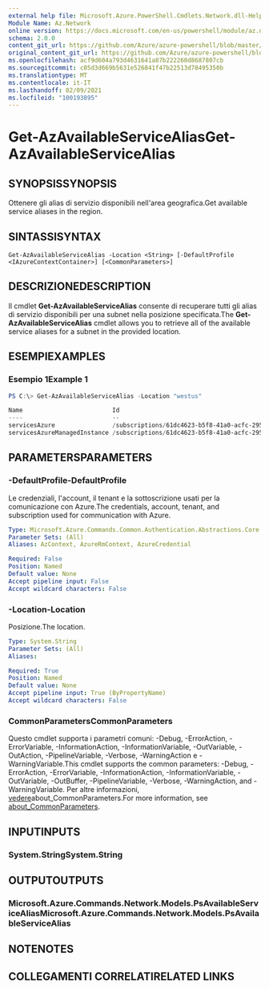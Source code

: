 ```yaml
---
external help file: Microsoft.Azure.PowerShell.Cmdlets.Network.dll-Help.xml
Module Name: Az.Network
online version: https://docs.microsoft.com/en-us/powershell/module/az.network/get-azavailableservicealias
schema: 2.0.0
content_git_url: https://github.com/Azure/azure-powershell/blob/master/src/Network/Network/help/Get-AzAvailableServiceAlias.md
original_content_git_url: https://github.com/Azure/azure-powershell/blob/master/src/Network/Network/help/Get-AzAvailableServiceAlias.md
ms.openlocfilehash: acf9d604a793d4631641a87b222260d8687807cb
ms.sourcegitcommit: c05d3d669b5631e526841f47b22513d78495350b
ms.translationtype: MT
ms.contentlocale: it-IT
ms.lasthandoff: 02/09/2021
ms.locfileid: "100193895"
---
```

# <span data-ttu-id="74f7a-101">Get-AzAvailableServiceAlias</span><span class="sxs-lookup"><span data-stu-id="74f7a-101">Get-AzAvailableServiceAlias</span></span>

## <span data-ttu-id="74f7a-102">SYNOPSIS</span><span class="sxs-lookup"><span data-stu-id="74f7a-102">SYNOPSIS</span></span>
<span data-ttu-id="74f7a-103">Ottenere gli alias di servizio disponibili nell'area geografica.</span><span class="sxs-lookup"><span data-stu-id="74f7a-103">Get available service aliases in the region.</span></span>

## <span data-ttu-id="74f7a-104">SINTASSI</span><span class="sxs-lookup"><span data-stu-id="74f7a-104">SYNTAX</span></span>

```
Get-AzAvailableServiceAlias -Location <String> [-DefaultProfile <IAzureContextContainer>] [<CommonParameters>]
```

## <span data-ttu-id="74f7a-105">DESCRIZIONE</span><span class="sxs-lookup"><span data-stu-id="74f7a-105">DESCRIPTION</span></span>
<span data-ttu-id="74f7a-106">Il cmdlet **Get-AzAvailableServiceAlias** consente di recuperare tutti gli alias di servizio disponibili per una subnet nella posizione specificata.</span><span class="sxs-lookup"><span data-stu-id="74f7a-106">The **Get-AzAvailableServiceAlias** cmdlet allows you to retrieve all of the available service aliases for a subnet in the provided location.</span></span>

## <span data-ttu-id="74f7a-107">ESEMPI</span><span class="sxs-lookup"><span data-stu-id="74f7a-107">EXAMPLES</span></span>

### <span data-ttu-id="74f7a-108">Esempio 1</span><span class="sxs-lookup"><span data-stu-id="74f7a-108">Example 1</span></span>
```powershell
PS C:\> Get-AzAvailableServiceAlias -Location "westus"

Name                         Id                                                                                                                                   Type                                      ResourceName
----                         --                                                                                                                                   ----                                      ------------
servicesAzure                /subscriptions/61dc4623-b5f8-41a0-acfc-29537dcf6e5d/providers/Microsoft.Network/AvailableServiceAliases/servicesAzure                Microsoft.Network/AvailableServiceAliases /services/Azure
servicesAzureManagedInstance /subscriptions/61dc4623-b5f8-41a0-acfc-29537dcf6e5d/providers/Microsoft.Network/AvailableServiceAliases/servicesAzureManagedInstance Microsoft.Network/AvailableServiceAliases /services/Azure/ManagedInstance

```

## <span data-ttu-id="74f7a-109">PARAMETERS</span><span class="sxs-lookup"><span data-stu-id="74f7a-109">PARAMETERS</span></span>

### <span data-ttu-id="74f7a-110">-DefaultProfile</span><span class="sxs-lookup"><span data-stu-id="74f7a-110">-DefaultProfile</span></span>
<span data-ttu-id="74f7a-111">Le credenziali, l'account, il tenant e la sottoscrizione usati per la comunicazione con Azure.</span><span class="sxs-lookup"><span data-stu-id="74f7a-111">The credentials, account, tenant, and subscription used for communication with Azure.</span></span>

```yaml
Type: Microsoft.Azure.Commands.Common.Authentication.Abstractions.Core.IAzureContextContainer
Parameter Sets: (All)
Aliases: AzContext, AzureRmContext, AzureCredential

Required: False
Position: Named
Default value: None
Accept pipeline input: False
Accept wildcard characters: False
```

### <span data-ttu-id="74f7a-112">-Location</span><span class="sxs-lookup"><span data-stu-id="74f7a-112">-Location</span></span>
<span data-ttu-id="74f7a-113">Posizione.</span><span class="sxs-lookup"><span data-stu-id="74f7a-113">The location.</span></span>

```yaml
Type: System.String
Parameter Sets: (All)
Aliases:

Required: True
Position: Named
Default value: None
Accept pipeline input: True (ByPropertyName)
Accept wildcard characters: False
```

### <span data-ttu-id="74f7a-114">CommonParameters</span><span class="sxs-lookup"><span data-stu-id="74f7a-114">CommonParameters</span></span>
<span data-ttu-id="74f7a-115">Questo cmdlet supporta i parametri comuni: -Debug, -ErrorAction, -ErrorVariable, -InformationAction, -InformationVariable, -OutVariable, -OutAction, -PipelineVariable, -Verbose, -WarningAction e -WarningVariable.</span><span class="sxs-lookup"><span data-stu-id="74f7a-115">This cmdlet supports the common parameters: -Debug, -ErrorAction, -ErrorVariable, -InformationAction, -InformationVariable, -OutVariable, -OutBuffer, -PipelineVariable, -Verbose, -WarningAction, and -WarningVariable.</span></span> <span data-ttu-id="74f7a-116">Per altre informazioni, [vedere](http://go.microsoft.com/fwlink/?LinkID=113216)about_CommonParameters.</span><span class="sxs-lookup"><span data-stu-id="74f7a-116">For more information, see [about_CommonParameters](http://go.microsoft.com/fwlink/?LinkID=113216).</span></span>

## <span data-ttu-id="74f7a-117">INPUT</span><span class="sxs-lookup"><span data-stu-id="74f7a-117">INPUTS</span></span>

### <span data-ttu-id="74f7a-118">System.String</span><span class="sxs-lookup"><span data-stu-id="74f7a-118">System.String</span></span>

## <span data-ttu-id="74f7a-119">OUTPUT</span><span class="sxs-lookup"><span data-stu-id="74f7a-119">OUTPUTS</span></span>

### <span data-ttu-id="74f7a-120">Microsoft.Azure.Commands.Network.Models.PsAvailableServiceAlias</span><span class="sxs-lookup"><span data-stu-id="74f7a-120">Microsoft.Azure.Commands.Network.Models.PsAvailableServiceAlias</span></span>

## <span data-ttu-id="74f7a-121">NOTE</span><span class="sxs-lookup"><span data-stu-id="74f7a-121">NOTES</span></span>

## <span data-ttu-id="74f7a-122">COLLEGAMENTI CORRELATI</span><span class="sxs-lookup"><span data-stu-id="74f7a-122">RELATED LINKS</span></span>
